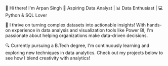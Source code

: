 

👋 Hi there! I'm Arpan Singh
🌟 Aspiring Data Analyst | 📊 Data Enthusiast | 💻 Python & SQL Lover

🚀 I thrive on turning complex datasets into actionable insights! With hands-on experience in data analysis and visualization tools like Power BI, I'm passionate about helping organizations make data-driven decisions.

🔍 Currently pursuing a B.Tech degree, I'm continuously learning and exploring new techniques in data analytics. Check out my projects below to see how I blend creativity with analytics!


